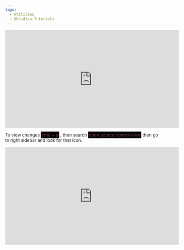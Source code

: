 ```yaml
---
tags:
  - Utilities
  - Obsidian-Tutorials
---
```


<iframe width="560" height="315" src="https://www.youtube.com/embed/XR7PYaMVDw0?si=tu8bvHUawbBhCHpB" title="YouTube video player" frameborder="0" allow="accelerometer; autoplay; clipboard-write; encrypted-media; gyroscope; picture-in-picture; web-share" allowfullscreen></iframe>

To view changes <span style="color: #87464e; background-color: black; padding: 2px;">cmd + p</span> , then search <span style="color: #87464e; background-color: black; padding: 2px;">open source control view</span> then go to right sidebar and look for that icon.

<iframe width="560" height="315" src="https://www.youtube.com/embed/5YZz38U20ws?si=aRb1Plk-ICNSYJdb" title="YouTube video player" frameborder="0" allow="accelerometer; autoplay; clipboard-write; encrypted-media; gyroscope; picture-in-picture; web-share" allowfullscreen></iframe>
